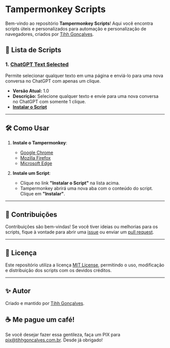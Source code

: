 # Tampermonkey Scripts

Bem-vindo ao repositório **Tampermonkey Scripts**! Aqui você encontra scripts úteis e personalizados para automação e personalização de navegadores, criados por [Tihh Gonçalves](https://tihhgoncalves.com.br).

## 📜 Lista de Scripts

### 1. [ChatGPT Text Selected](https://raw.githubusercontent.com/tihhgoncalves/tampermonkey-scripts/main/chatgpt-text-selected.js)

Permite selecionar qualquer texto em uma página e enviá-lo para uma nova conversa no ChatGPT com apenas um clique.

- **Versão Atual:** 1.0
- **Descrição:** Selecione qualquer texto e envie para uma nova conversa no ChatGPT com somente 1 clique.
- **[Instalar o Script](https://raw.githubusercontent.com/tihhgoncalves/tampermonkey-scripts/main/chatgpt-text-selected.js)**

---

## 🛠️ Como Usar

1. **Instale o Tampermonkey**:

   - [Google Chrome](https://www.tampermonkey.net/?ext=dhdg&browser=chrome)
   - [Mozilla Firefox](https://www.tampermonkey.net/?ext=dhdg&browser=firefox)
   - [Microsoft Edge](https://www.tampermonkey.net/?ext=dhdg&browser=edge)

2. **Instale um Script**:

   - Clique no link **"Instalar o Script"** na lista acima.
   - Tampermonkey abrirá uma nova aba com o conteúdo do script. Clique em **"Instalar"**.

---

## 🤝 Contribuições

Contribuições são bem-vindas! Se você tiver ideias ou melhorias para os scripts, fique à vontade para abrir uma [issue](https://github.com/tihhgoncalves/tampermonkey-scripts/issues) ou enviar um [pull request](https://github.com/tihhgoncalves/tampermonkey-scripts/pulls).

---

## 📜 Licença

Este repositório utiliza a licença [MIT License](LICENSE), permitindo o uso, modificação e distribuição dos scripts com os devidos créditos.

---

## ✨ Autor

Criado e mantido por [Tihh Gonçalves](https://tihhgoncalves.com.br).

## ☕ Me pague um café!

Se você desejar fazer essa gentileza, faça um PIX para pix@tihhgoncalves.com.br. Desde já obrigado!

